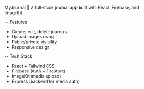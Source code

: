 MyJournal 📝
A full-stack journal app built with React, Firebase, and ImageKit.

-- Features
- Create, edit, delete journals
- Upload images using 
- Public/private visibility
- Responsive design

-- Tech Stack
- React + Tailwind CSS
- Firebase (Auth + Firestore)
- ImageKit (media upload)
- Express (backend for media auth)